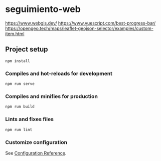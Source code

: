 # seguimiento-web
https://www.webgis.dev/
https://www.vuescript.com/best-progress-bar/
https://opengeo.tech/maps/leaflet-geojson-selector/examples/custom-item.html
## Project setup
```
npm install
```

### Compiles and hot-reloads for development
```
npm run serve
```

### Compiles and minifies for production
```
npm run build
```

### Lints and fixes files
```
npm run lint
```

### Customize configuration
See [Configuration Reference](https://cli.vuejs.org/config/).
